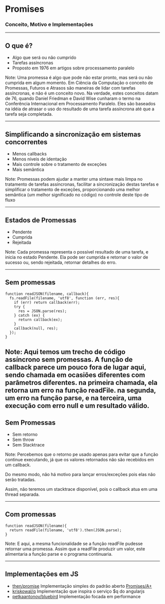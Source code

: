 
# Promises
### Conceito, Motivo e Implementações

---

## O que é?

- Algo que será ou não cumprido
- Tarefas assíncronas <!-- .element: class="fragment" -->
- Proposto em 1976 em artigos sobre processamento paralelo <!-- .element: class="fragment" -->

Note: Uma promessa é algo que pode não estar pronto, mas será ou não cumprida em algum momento.
Em Ciência da Computação o conceito de Promessas, Futuros e Atrasos são maneiras de lidar com tarefas assíncronas, e não é um conceito novo.
Na verdade, estes conceitos datam de 76, quando Daniel Friedman e David Wise cunharam o termo na Conferência Internacional em Processamento Paralelo.
Eles são baseados na idéia de atrasar o uso do resultado de uma tarefa assíncrona até que a tarefa seja completada.

---

## Simplificando a sincronização em sistemas concorrentes


- Menos callbacks <!-- .element: class="fragment" -->
- Menos níveis de identação <!-- .element: class="fragment" -->
- Mais controle sobre o tratamento de exceções <!-- .element: class="fragment" -->
- Mais semântica <!-- .element: class="fragment" -->

Note: Promessas podem ajudar a manter uma sintaxe mais limpa no tratamento de tarefas assíncronas, facilitar a sincronização destas tarefas e simplificar o tratamento de exceções, proporcionando uma melhor semântica (um melhor significado no código) no controle deste tipo de fluxo

---

## Estados de Promessas

- Pendente
- Cumprida
- Rejeitada

Note: Cada promessa representa o possível resultado de uma tarefa, e inicia no estado Pendente. Ela pode ser cumprida e retornar o valor de sucesso ou, sendo rejeitada, retornar detalhes do erro.

---

## Sem promessas

```
function readJSON(filename, callback){
  fs.readFile(filename, 'utf8', function (err, res){
    if (err) return callback(err);
    try {
      res = JSON.parse(res);
    } catch (ex) {
      return callback(ex);
    }
    callback(null, res);
  });
}
```

Note: Aqui temos um trecho de código assíncrono sem promessas.
A função de callback parece um pouco fora de lugar aqui, sendo chamada em ocasiões diferentes com parâmetros diferentes.
na primeira chamada, ela retorna um erro na função readFile.
na segunda, um erro na função parse, e 
na terceira, uma execução com erro null e um resultado válido.
---

## Sem Promessas

- Sem retorno
- Sem throw
- Sem Stacktrace

Note: 
Percebemos que o retorno pe usado apenas para evitar que a função continue executando, já que os valores retornados não são recebidos em um callback.

Do mesmo modo, não há motivo para lançar erros/exceções pois elas não serão tratadas.

Assim, não teremos um stacktrace disponível, pois o callback atua em uma thread separada.

---

## Com promessas
```
function readJSON(filename){
  return readFile(filename, 'utf8').then(JSON.parse);
}
```

Note: E aqui, a mesma funcionalidade se a função readFile pudesse retornar uma promessa.
Assim que a readFile produzir um valor, este alimentaria a função parse e o programa continuaria.

---

## Implementações em JS

- [then/promise](https://github.com/then/promise) Implementação simples do padrão aberto [Promises/A+](https://promisesaplus.com/)
- [kriskowal/q](https://github.com/kriskowal/q/blob/v1/design/README.js) Implementação que inspira o serviço $q do angularjs
- [petkaantonov/bluebird](https://github.com/petkaantonov/bluebird) Implementação focada em performance
